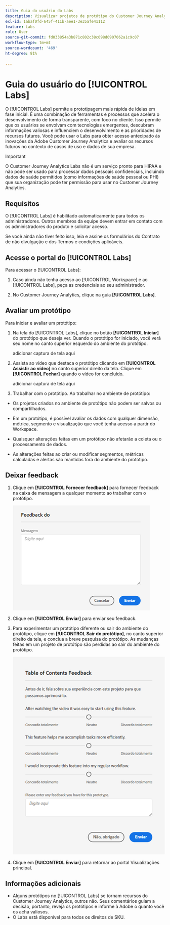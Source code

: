 ```yaml
---
title: Guia do usuário do Labs
description: Visualizar projetos de protótipo do Customer Journey Analytics
exl-id: 1abaf0fd-645f-411b-aee1-3e35afe41112
feature: Labs
role: User
source-git-commit: fd033854a3b871c802c38c098d0907062a1c9c07
workflow-type: tm+mt
source-wordcount: '469'
ht-degree: 81%

---
```


# Guia do usuário do [!UICONTROL Labs]

O [!UICONTROL Labs] permite a prototipagem mais rápida de ideias em fase inicial. É uma combinação de ferramentas e processos que acelera o desenvolvimento de forma transparente, com foco no cliente. Isso permite que os usuários se envolvam com tecnologias emergentes, descubram informações valiosas e influenciem o desenvolvimento e as prioridades de recursos futuros. Você pode usar o Labs para obter acesso antecipado às inovações da Adobe Customer Journey Analytics e avaliar os recursos futuros no contexto de casos de uso e dados de sua empresa.

>[!IMPORTANT]
>
>O Customer Journey Analytics Labs não é um serviço pronto para HIPAA e não pode ser usado para processar dados pessoais confidenciais, incluindo dados de saúde permitidos (como informações de saúde pessoal ou PHI) que sua organização pode ter permissão para usar no Customer Journey Analytics.

## Requisitos

O [!UICONTROL Labs] é habilitado automaticamente para todos os administradores. Outros membros da equipe devem entrar em contato com os administradores do produto e solicitar acesso.

Se você ainda não tiver feito isso, leia e assine os formulários do Contrato de não divulgação e dos Termos e condições aplicáveis.

## Acesse o portal do [!UICONTROL Labs]

Para acessar o [!UICONTROL Labs]:

1. Caso ainda não tenha acesso ao [!UICONTROL Workspace] e ao [!UICONTROL Labs], peça as credenciais ao seu administrador.

1. No Customer Journey Analytics, clique na guia **[!UICONTROL Labs]**.

## Avaliar um protótipo

Para iniciar e avaliar um protótipo:

1. Na tela do [!UICONTROL Labs], clique no botão **[!UICONTROL Iniciar]** do protótipo que deseja ver. Quando o protótipo for iniciado, você verá seu nome no canto superior esquerdo do ambiente do protótipo.

   adicionar captura de tela aqui

1. Assista ao vídeo que destaca o protótipo clicando em **[!UICONTROL Assistir ao vídeo]** no canto superior direito da tela. Clique em **[!UICONTROL Fechar]** quando o vídeo for concluído.

   adicionar captura de tela aqui

1. Trabalhar com o protótipo. Ao trabalhar no ambiente de protótipo:

* Os projetos criados no ambiente de protótipo não podem ser salvos ou compartilhados.

* Em um protótipo, é possível avaliar os dados com qualquer dimensão, métrica, segmento e visualização que você tenha acesso a partir do Workspace.

* Quaisquer alterações feitas em um protótipo não afetarão a coleta ou o processamento de dados.

* As alterações feitas ao criar ou modificar segmentos, métricas calculadas e alertas são mantidas fora do ambiente do protótipo.

## Deixar feedback

1. Clique em **[!UICONTROL Fornecer feedback]** para fornecer feedback na caixa de mensagem a qualquer momento ao trabalhar com o protótipo.

   ![Janela de comentários](assets/give_feedback.png)

1. Clique em **[!UICONTROL Enviar]** para enviar seu feedback.

1. Para experimentar um protótipo diferente ou sair do ambiente do protótipo, clique em **[!UICONTROL Sair do protótipo]**, no canto superior direito da tela, e conclua a breve pesquisa do protótipo. As mudanças feitas em um projeto de protótipo são perdidas ao sair do ambiente do protótipo.

   ![Janela de Comentários sobre Definição de Caminho Inteligente](assets/short-survey.png)

1. Clique em **[!UICONTROL Enviar]** para retornar ao portal Visualizações principal.

## Informações adicionais

* Alguns protótipos no [!UICONTROL Labs] se tornam recursos do Customer Journey Analytics, outros não. Seus comentários guiam a decisão, portanto, reveja os protótipos e informe à Adobe o quanto você os acha valiosos.
* O Labs está disponível para todos os direitos de SKU.
